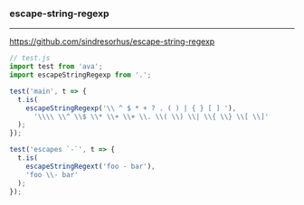 ### escape-string-regexp
---
https://github.com/sindresorhus/escape-string-regexp

```js
// test.js
import test from 'ava';
import escapeStringRegexp from '.';

test('main', t => {
  t.is(
    escapeStringRegexp('\\ ^ $ * + ? . ( ) | { } [ ] '),
      '\\\\ \\^ \\$ \\* \\+ \\+ \\. \\( \\) \\| \\{ \\} \\[ \\]'
  );
});

test('escapes `-`', t => {
  t.is(
    escapeStringRegext('foo - bar'),
    'foo \\- bar'
  );
});
```

```
```

```
```


